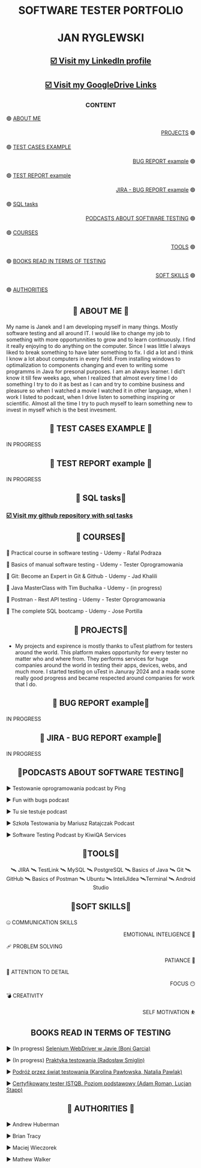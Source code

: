  # <p align="center"> SOFTWARE TESTER PORTFOLIO         
# <p align="center"> JAN RYGLEWSKI
## <p align="center"><a href="https://www.linkedin.com/in/janryglewski/" target="_blank">☑️ Visit my <b>LinkedIn</b> profile</a></p> 
## <p align="center"><a href="https://drive.google.com/drive/folders/1x2-p6bBYxFYtkFEPApyIBXBj61kmXudF?usp=drive_link)" target="_blank">☑️ Visit my <b>GoogleDrive Links</b> </a></p>


### <p align="center">CONTENT
🟢 [ABOUT ME](#aboutme) <p align="right">[PROJECTS](#projects) 🟢

🟢 [TEST CASES EXAMPLE](#testcases) <p align="right"> [BUG REPORT example](#bugreport) 🟢

🟢 [TEST REPORT example](#testreport) <p align="right"> [JIRA - BUG REPORT example](#jira) 🟢

🟢 [SQL tasks](#sql) <p align="right"> [PODCASTS ABOUT SOFTWARE TESTING](#podcasts) 🟢

🟢 [COURSES](#courses) <p align="right"> [TOOLS](#tools) 🟢

🟢 [BOOKS READ IN TERMS OF TESTING](#books) <p align="right"> [SOFT SKILLS](#softskills) 🟢

🟢 [AUTHORITIES](#authorities) 
 

  

## <p align="center"><a name="aboutme"> 🤗 ABOUT ME 🤗 </a>
My name is Janek and I am developing myself in many things. Mostly software testing and all around IT. I would like to change my job to something with more opportunnities to grow and to learn continuously. I find it really enjoying to do anything on the computer. Since I was little I always liked to break something to have later something to fix. I did a lot and i think I know a lot about computers in every field. From installing windows to optimalization to components changing and even to writing some programms in Java for presonal purposes. I am an always learner. I did't know it till few weeks ago, when I realized that almost every time I do something I try to do it as best as I can and try to combine business and pleasure so when I watched a movie I watched it in other language, when I work I listed to podcast, when I drive listen to something inspiring or scientific. Almost all the time I try to puch myself to learn something new to invest in myself which is the best invesment.


 ## <p align="center"><a name="testcases"> 🤗 TEST CASES EXAMPLE 🤗 </a>
IN PROGRESS


 
## <p align="center"><a name="testreport"> 🤗 TEST REPORT example 🤗 </a>
IN PROGRESS


 
## <p align="center"><a name="sql"> 🤗 SQL tasks🤗 </a>

### <p align="left"><a href="https://github.com/Juuanek/PostgreSQLcourse" target="_blank">☑️ Visit my github repository with sql tasks </a></p>



  ## <p align="center"><a name="courses"> 🤗 COURSES🤗 </a>
🔀 Practical course in software testing - Udemy - Rafal Podraza

🔀 Basics of manual software testing - Udemy - Tester Oprogramowania

🔀 Git: Become an Expert in Git & Github - Udemy - Jad Khalili

🔀 Java MasterClass with Tim Buchalka - Udemy - (in progress)

🔀 Postman - Rest API testing - Udemy - Tester Oprogramowania

🔀 The complete SQL bootcamp - Udemy - Jose Portilla



## <p align="center"><a name="projects"> 🤗 PROJECTS🤗 </a>
- My projects and expirence is mostly thanks to uTest platfrom for testers around the world. This platform makes opportunity for every tester no matter who and where from.
They performs services for huge companies around the world in testing their apps, devices, webs, and much more. I started testing on uTest in Januray 2024 and a made some really good progress and became
respected around companies for work that I do.


 
## <p align="center"><a name="bugreport"> 🤗 BUG REPORT example🤗 </a>
IN PROGRESS


 
## <p align="center"><a name="jira"> 🤗 JIRA - BUG REPORT example🤗 </a>
IN PROGRESS


 
## <p align="center"><a name="podcasts"> 🤗PODCASTS ABOUT SOFTWARE TESTING🤗 </a>
:arrow_forward: Testowanie oprogramowania podcast by Ping

:arrow_forward: Fun with bugs podcast

:arrow_forward: Tu sie testuje podcast

:arrow_forward: Szkoła Testowania by Mariusz Ratajczak Podcast

:arrow_forward: Software Testing Podcast by KiwiQA Services
## <p align="center"><a name="tools"> 🤗TOOLS🤗 </a>
<p align="center"> 🛰️ JIRA 🛰️ TestLink 🛰️ MySQL 🛰️ PostgreSQL 🛰️ Basics of Java 🛰️ Git 🛰️ GitHub 🛰️ Basics of Postman 🛰️ Ubuntu 🛰️ InteliJIdea 🛰️Terminal 🛰️ Android Studio
 
## <p align="center"><a name="softskills"> 🤗SOFT SKILLS🤗 </a>

🤐 COMMUNICATION SKILLS <p align="right"> EMOTIONAL INTELIGENCE 🤭

🩹 PROBLEM SOLVING <p align="right"> PATIANCE 🤔

🔹 ATTENTION TO DETAIL <p align="right"> FOCUS 😶

💣 CREATIVITY <p align="right"> SELF MOTIVATION ⛹️

 
## <p align="center"><a name="books">BOOKS READ IN TERMS OF TESTING</a>

:arrow_forward: (In progress) <a href="https://helion.pl/ksiazki/selenium-webdriver-w-javie-praktyczne-wprowadzenie-do-tworzenia-testow-systemowych-boni-garcia,sewebd.htm#format/d" target="_blank">Selenium WebDriver w Javie (Boni Garcia)</a>

:arrow_forward: (In progress) <a href="https://testerzy.pl/baza-wiedzy/ksiazki/praktyka-testowania-zeszyt-cwiczen" target="_blank">Praktyka testowania (Radosław Smiglin)</a>

:arrow_forward: <a href="https://www.funwithbugs.com/landingpage/juz_jest_dostepna/" target="_blank">Podróż przez świat testowania (Karolina Pawłowska, Natalia Pawlak)</a>

:arrow_forward: <a href="https://helion.pl/ksiazki/certyfikowany-tester-istqb-poziom-podstawowy-adam-roman-lucjan-stapp,ctispv.htm#format/e" target="_blank">Certyfikowany tester ISTQB. Poziom podstawowy (Adam Roman, Lucjan Stapp)</a>

## <p align="center"><a name="authorities"> 🤗 AUTHORITIES 🤗 </a>
:arrow_forward: Andrew Huberman

:arrow_forward: Brian Tracy

:arrow_forward: Maciej Wieczorek

:arrow_forward: Mathew Walker

